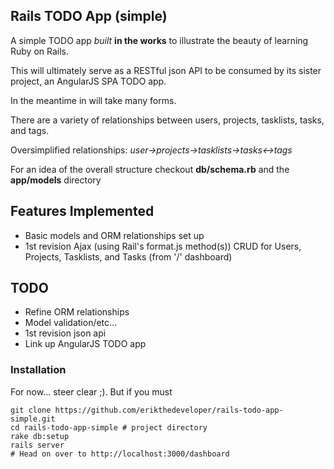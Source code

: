 ## Rails TODO App (simple)

A simple TODO app *built* **in the works** to illustrate the beauty of learning Ruby on Rails.

This will ultimately serve as a RESTful json API to be consumed by its sister project, an AngularJS SPA TODO app.

In the meantime in will take many forms.

There are a variety of relationships between users, projects, tasklists, tasks, and tags.

Oversimplified relationships: *user->projects->tasklists->tasks<->tags*

For an idea of the overall structure checkout **db/schema.rb** and the **app/models** directory

## Features Implemented

* Basic models and ORM relationships set up
* 1st revision Ajax (using Rail's format.js method(s)) CRUD for Users, Projects, Tasklists, and Tasks (from '/' dashboard)

## TODO

* Refine ORM relationships
* Model validation/etc...
* 1st revision json api
* Link up AngularJS TODO app

### Installation

For now... steer clear ;). But if you must

    git clone https://github.com/erikthedeveloper/rails-todo-app-simple.git
    cd rails-todo-app-simple # project directory
    rake db:setup
    rails server
    # Head on over to http://localhost:3000/dashboard
